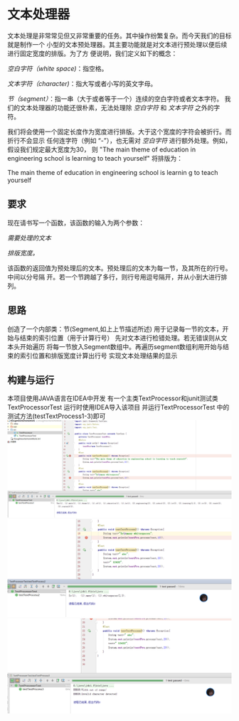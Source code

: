 # 文本处理器


文本处理是非常常见但又非常重要的任务。其中操作纷繁复杂。而今天我们的目标就是制作一个 小型的文本预处理器。其主要功能就是对文本进行预处理以便后续进行固定宽度的排版。为了方 便说明，我们定义如下的概念：

*空白字符（white  space)*：指空格。

*文本字符（character)*：指大写或者小写的英文字母。

*节（segment）*：指一串（大于或者等于一个）连续的空白字符或者文本字符。 我们的文本处理器的功能还很朴素，无法处理除 _空白字符_ 和 _文本字符_ 之外的字符。

我们将会使用一个固定长度作为宽度进行排版。大于这个宽度的字符会被折行。而折行不会显示 任何连字符（例如 “-”），也无需对 _空白字符_ 进行额外处理。例如，假设我们规定最大宽度为30， 则 "The main theme of education in engineering school is learning to teach yourself" 将排版为：

The main theme of education  in engineering school is learnin g to teach yourself

## 要求

现在请书写一个函数，该函数的输入为两个参数：

*需要处理的文本*

*排版宽度。*

该函数的返回值为预处理后的文本。预处理后的文本为每一节，及其所在的行号。中间以分号隔 开。若一个节跨越了多行，则行号用逗号隔开，并从小到大进行排列。
## 思路
创造了一个内部类：节(Segment,如上上节描述所述) 用于记录每一节的文本，开始与结束的索引位置（用于计算行号）
先对文本进行检错处理。若无错误则从文本头开始遍历 将每一节放入Segment数组中。再遍历segment数组利用开始与结束的索引位置和排版宽度计算出行号 实现文本处理结果的显示

## 构建与运行
本项目使用JAVA语言在IDEA中开发 有一个主类TextProcessor和junit测试类TextProcessorTest 运行时使用IDEA导入该项目 并运行TextProcessorTest 中的测试方法(testTextProcess1-3)即可
![Image discription](https://github.com/XeroxBoy/DesignPattern/blob/master/1.png) 
![Image discription](https://github.com/XeroxBoy/DesignPattern/blob/master/3.png) 
![Image discription](https://github.com/XeroxBoy/DesignPattern/blob/master/4.png) 
